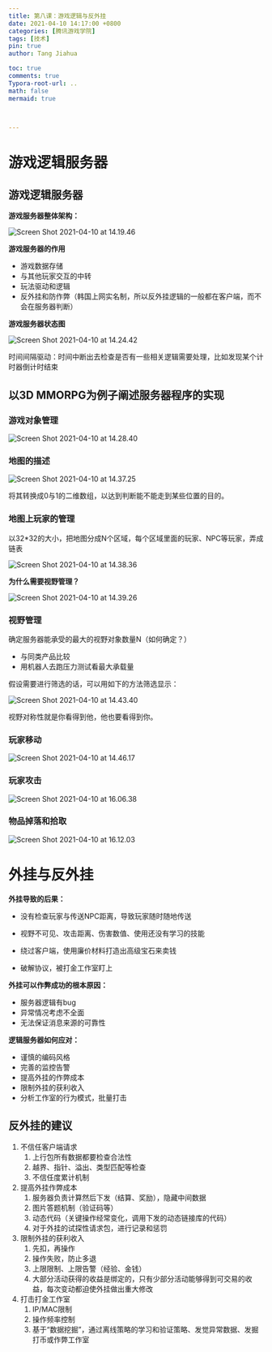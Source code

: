 ```yaml
---
title: 第八课：游戏逻辑与反外挂
date: 2021-04-10 14:17:00 +0800
categories: [腾讯游戏学院]
tags: [技术]
pin: true
author: Tang Jiahua

toc: true
comments: true
Typora-root-url: ..
math: false
mermaid: true



---
```


# 游戏逻辑服务器

## 游戏逻辑服务器

**游戏服务器整体架构：**

![Screen Shot 2021-04-10 at 14.19.46](/assets/blog_res/2021-04-10-you-xi-luo-ji-yu-fan-wai-gua.assets/Screen%20Shot%202021-04-10%20at%2014.19.46.png)

**游戏服务器的作用**

- 游戏数据存储
- 与其他玩家交互的中转
- 玩法驱动和逻辑
- 反外挂和防作弊（韩国上网实名制，所以反外挂逻辑的一般都在客户端，而不会在服务器判断）

**游戏服务器状态图**

![Screen Shot 2021-04-10 at 14.24.42](/assets/blog_res/2021-04-10-you-xi-luo-ji-yu-fan-wai-gua.assets/Screen%20Shot%202021-04-10%20at%2014.24.42.png)

时间间隔驱动：时间中断出去检查是否有一些相关逻辑需要处理，比如发现某个计时器倒计时结束

## 以3D MMORPG为例子阐述服务器程序的实现

### 游戏对象管理

![Screen Shot 2021-04-10 at 14.28.40](/assets/blog_res/2021-04-10-you-xi-luo-ji-yu-fan-wai-gua.assets/Screen%20Shot%202021-04-10%20at%2014.28.40.png)

### 地图的描述

![Screen Shot 2021-04-10 at 14.37.25](/assets/blog_res/2021-04-10-you-xi-luo-ji-yu-fan-wai-gua.assets/Screen%20Shot%202021-04-10%20at%2014.37.25.png)

将其转换成0与1的二维数组，以达到判断能不能走到某些位置的目的。

### 地图上玩家的管理

以32*32的大小，把地图分成N个区域，每个区域里面的玩家、NPC等玩家，弄成链表

![Screen Shot 2021-04-10 at 14.38.36](/assets/blog_res/2021-04-10-you-xi-luo-ji-yu-fan-wai-gua.assets/Screen%20Shot%202021-04-10%20at%2014.38.36.png)

**为什么需要视野管理？**

![Screen Shot 2021-04-10 at 14.39.26](/assets/blog_res/2021-04-10-you-xi-luo-ji-yu-fan-wai-gua.assets/Screen%20Shot%202021-04-10%20at%2014.39.26.png)

### 视野管理

确定服务器能承受的最大的视野对象数量N（如何确定？）

- 与同类产品比较
- 用机器人去跑压力测试看最大承载量

假设需要进行筛选的话，可以用如下的方法筛选显示：

![Screen Shot 2021-04-10 at 14.43.40](/assets/blog_res/2021-04-10-you-xi-luo-ji-yu-fan-wai-gua.assets/Screen%20Shot%202021-04-10%20at%2014.43.40.png)

视野对称性就是你看得到他，他也要看得到你。

### 玩家移动

![Screen Shot 2021-04-10 at 14.46.17](/assets/blog_res/2021-04-10-you-xi-luo-ji-yu-fan-wai-gua.assets/Screen%20Shot%202021-04-10%20at%2014.46.17.png)

### 玩家攻击

![Screen Shot 2021-04-10 at 16.06.38](/assets/blog_res/2021-04-10-you-xi-luo-ji-yu-fan-wai-gua.assets/Screen%20Shot%202021-04-10%20at%2016.06.38.png)

### 物品掉落和拾取

![Screen Shot 2021-04-10 at 16.12.03](/assets/blog_res/2021-04-10-you-xi-luo-ji-yu-fan-wai-gua.assets/Screen%20Shot%202021-04-10%20at%2016.12.03.png)



# 外挂与反外挂

**外挂导致的后果：**

- 没有检查玩家与传送NPC距离，导致玩家随时随地传送
- 视野不可见、攻击距离、伤害数值、使用还没有学习的技能
- 绕过客户端，使用廉价材料打造出高级宝石来卖钱

- 破解协议，被打金工作室盯上

**外挂可以作弊成功的根本原因：**

- 服务器逻辑有bug
- 异常情况考虑不全面
- 无法保证消息来源的可靠性

**逻辑服务器如何应对：**

- 谨慎的编码风格
- 完善的监控告警
- 提高外挂的作弊成本
- 限制外挂的获利收入
- 分析工作室的行为模式，批量打击

## 反外挂的建议

1. 不信任客户端请求
   1. 上行包所有数据都要检查合法性
   2. 越界、指针、溢出、类型匹配等检查
   3. 不信任度累计机制
2. 提高外挂作弊成本
   1. 服务器负责计算然后下发（结算、奖励），隐藏中间数据
   2. 图片答题机制（验证码等）
   3. 动态代码（关键操作经常变化，调用下发的动态链接库的代码）
   4. 对于外挂的试探性请求包，进行记录和惩罚
3. 限制外挂的获利收入
   1. 先扣，再操作
   2. 操作失败，防止多退
   3. 上限限制、上限告警（经验、金钱）
   4. 大部分活动获得的收益是绑定的，只有少部分活动能够得到可交易的收益，每次变动都迫使外挂做出重大修改
4. 打击打金工作室
   1. IP/MAC限制
   2. 操作频率控制
   3. 基于“数据挖掘”，通过离线策略的学习和验证策略、发觉异常数据、发掘打币或作弊工作室